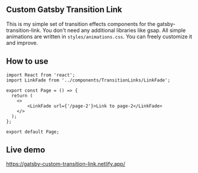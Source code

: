 ## Custom Gatsby Transition Link

This is my simple set of transition effects components for the gatsby-transition-link.
You don't need any additional libraries like gsap. All simple animations are written in 
`styles/animations.css`. You can freely customize it and improve.

## How to use

```
import React from 'react';
import LinkFade from '../components/TransitionLinks/LinkFade';

export const Page = () => {
  return (
    <>
        <LinkFade url={'/page-2'}>Link to page-2</LinkFade>
    </>
  );
};

export default Page;
```

## Live demo

https://gatsby-custom-transition-link.netlify.app/
